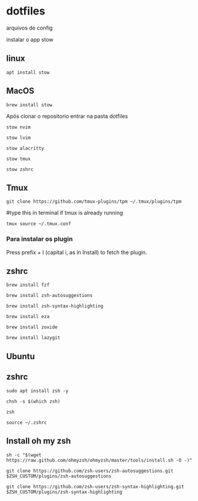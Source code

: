 # dotfiles
arquivos de config 

instalar o app stow 

## linux 

`apt install stow`


## MacOS

`brew install stow` 



Após clonar o repositorio entrar na pasta dotfiles

`stow nvim`

`stow lvim`

`stow alacritty`

`stow tmux`

`stow zshrc`



## Tmux

`git clone https://github.com/tmux-plugins/tpm ~/.tmux/plugins/tpm`

#type this in terminal if tmux is already running

`tmux source ~/.tmux.conf`

### Para instalar os plugin

Press prefix + I (capital i, as in Install) to fetch the plugin.


## zshrc

`brew install fzf`

`brew install zsh-autosuggestions`

`brew install zsh-syntax-highlighting`

`brew install eza`

`brew install zoxide`

`brew install lazygit`




## Ubuntu

## zshrc

`sudo apt install zsh -y`

`chsh -s $(which zsh)`

`zsh`

`source ~/.zshrc`

## Install oh my zsh

`sh -c "$(wget https://raw.github.com/ohmyzsh/ohmyzsh/master/tools/install.sh -O -)"`

`git clone https://github.com/zsh-users/zsh-autosuggestions.git $ZSH_CUSTOM/plugins/zsh-autosuggestions`

`git clone https://github.com/zsh-users/zsh-syntax-highlighting.git $ZSH_CUSTOM/plugins/zsh-syntax-highlighting`





